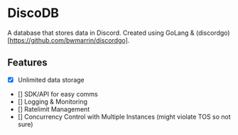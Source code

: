 # DiscoDB
A database that stores data in Discord. Created using GoLang & (discordgo)[https://github.com/bwmarrin/discordgo].

## Features
- [x] Unlimited data storage
- [] SDK/API for easy comms
- [] Logging & Monitoring
- [] Ratelimit Management
- [] Concurrency Control with Multiple Instances (might violate TOS so not sure)